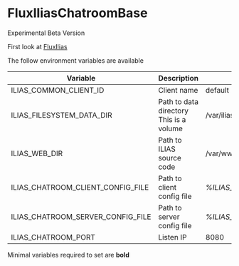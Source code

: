 # FluxIliasChatroomBase

Experimental Beta Version

First look at [FluxIlias](https://github.com/fluxapps/FluxIlias)

The follow environment variables are available

| Variable | Description | Default value |
| -------- | ----------- | ------------- |
| ILIAS_COMMON_CLIENT_ID | Client name | default |
| ILIAS_FILESYSTEM_DATA_DIR | Path to data directory<br>This is a volume | /var/iliasdata |
| ILIAS_WEB_DIR | Path to ILIAS source code | /var/www/html |
| ILIAS_CHATROOM_CLIENT_CONFIG_FILE | Path to client config file | *%ILIAS_FILESYSTEM_DATA_DIR%*/*%ILIAS_COMMON_CLIENT_ID%*/chatroom/client.cfg |
| ILIAS_CHATROOM_SERVER_CONFIG_FILE | Path to server config file | *%ILIAS_FILESYSTEM_DATA_DIR%*/*%ILIAS_COMMON_CLIENT_ID%*/chatroom/server.cfg |
| ILIAS_CHATROOM_PORT | Listen IP | 8080 |

Minimal variables required to set are **bold**
